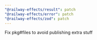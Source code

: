 ```yaml
---
"@railway-effects/result": patch
"@railway-effects/error": patch
"@railway-effects/zod": patch
---
```


Fix pkg#files to avoid publishing extra stuff
